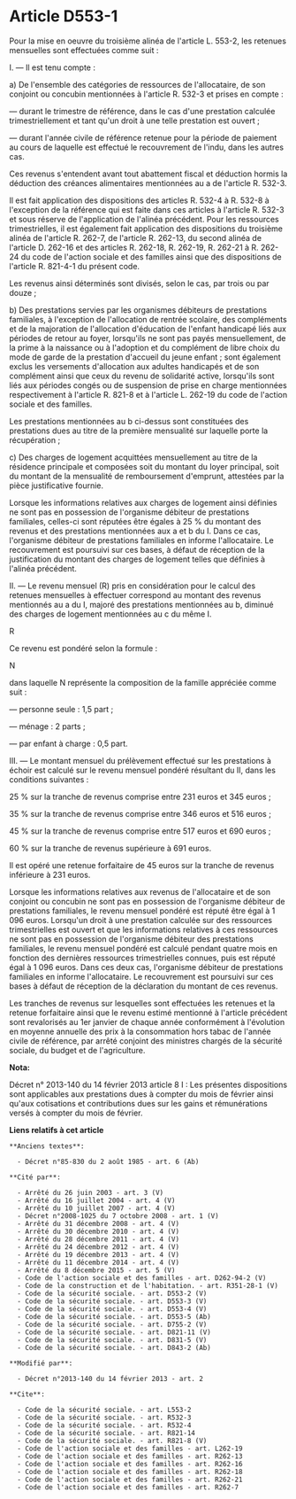 # Article D553-1

Pour la mise en oeuvre du troisième alinéa de l'article L. 553-2, les retenues mensuelles sont effectuées comme suit : 

I. ― Il est tenu compte : 

a) De l'ensemble des catégories de ressources de l'allocataire, de son conjoint ou concubin mentionnées à l'article R. 532-3
et prises en compte :

― durant le trimestre de référence, dans le cas d'une prestation calculée trimestriellement et tant qu'un droit à une telle
prestation est ouvert ;

― durant l'année civile de référence retenue pour la période de paiement au cours de laquelle est effectué le recouvrement de
l'indu, dans les autres cas. 

Ces revenus s'entendent avant tout abattement fiscal et déduction hormis la déduction des créances alimentaires mentionnées
au a de l'article R. 532-3. 

Il est fait application des dispositions des articles R. 532-4 à R. 532-8 à l'exception de la référence qui est faite dans
ces articles à l'article R. 532-3 et sous réserve de l'application de l'alinéa précédent. Pour les ressources trimestrielles,
il est également fait application des dispositions du troisième alinéa de l'article R. 262-7, de l'article R. 262-13, du
second alinéa de l'article D. 262-16 et des articles R. 262-18, R. 262-19, 
R. 262-21 à R. 262-24 du code de l'action sociale et des familles ainsi que des dispositions de l'article R. 821-4-1 du
présent code. 

Les revenus ainsi déterminés sont divisés, selon le cas, par trois ou par douze ; 

b) Des prestations servies par les organismes débiteurs de prestations familiales, à l'exception de l'allocation de rentrée
scolaire, des compléments et de la majoration de l'allocation d'éducation de l'enfant handicapé liés aux périodes de retour
au foyer, lorsqu'ils ne sont pas payés mensuellement, de la prime à la naissance ou à l'adoption et du complément de libre
choix du mode de garde de la prestation d'accueil du jeune enfant ; sont également exclus les versements d'allocation aux
adultes handicapés et de son complément ainsi que ceux du revenu de solidarité active, lorsqu'ils sont liés aux périodes
congés ou de suspension de prise en charge mentionnées respectivement à l'article R. 821-8 et à l'article L. 262-19 du code
de l'action sociale et des familles. 

Les prestations mentionnées au b ci-dessus sont constituées des prestations dues au titre de la première mensualité sur
laquelle porte la récupération ; 

c) Des charges de logement acquittées mensuellement au titre de la résidence principale et composées soit du montant du loyer
principal, soit du montant de la mensualité de remboursement d'emprunt, attestées par la pièce justificative fournie. 

Lorsque les informations relatives aux charges de logement ainsi définies ne sont pas en possession de l'organisme débiteur
de prestations familiales, celles-ci sont réputées être égales à 25 % du montant des revenus et des prestations mentionnées
aux a et b du I. Dans ce cas, l'organisme débiteur de prestations familiales en informe l'allocataire. Le recouvrement est
poursuivi sur ces bases, à défaut de réception de la justification du montant des charges de logement telles que définies à
l'alinéa précédent. 

II. ― Le revenu mensuel (R) pris en considération pour le calcul des retenues mensuelles à effectuer correspond au montant
des revenus mentionnés au a du I, majoré des prestations mentionnées au b, diminué des charges de logement mentionnées au c
du même I. 

R 

Ce revenu est pondéré selon la formule : 

N 

dans laquelle N représente la composition de la famille appréciée comme suit :

― personne seule : 1,5 part ;

― ménage : 2 parts ;

― par enfant à charge : 0,5 part. 

III. ― Le montant mensuel du prélèvement effectué sur les prestations à échoir est calculé sur le revenu mensuel pondéré
résultant du II, dans les conditions suivantes : 

25 % sur la tranche de revenus comprise entre 231 euros et 345 euros ; 

35 % sur la tranche de revenus comprise entre 346 euros et 516 euros ; 

45 % sur la tranche de revenus comprise entre 517 euros et 690 euros ; 

60 % sur la tranche de revenus supérieure à 691 euros. 

Il est opéré une retenue forfaitaire de 45 euros sur la tranche de revenus inférieure à 231 euros. 

Lorsque les informations relatives aux revenus de l'allocataire et de son conjoint ou concubin ne sont pas en possession de
l'organisme débiteur de prestations familiales, le revenu mensuel pondéré est réputé être égal à 1 096 euros. Lorsqu'un droit
à une prestation calculée sur des ressources trimestrielles est ouvert et que les informations relatives à ces ressources ne
sont pas en possession de l'organisme débiteur des prestations familiales, le revenu mensuel pondéré est calculé pendant
quatre mois en fonction des dernières ressources trimestrielles connues, puis est réputé égal à 1 096 euros. Dans ces deux
cas, l'organisme débiteur de prestations familiales en informe l'allocataire. Le recouvrement est poursuivi sur ces bases à
défaut de réception de la déclaration du montant de ces revenus. 

Les tranches de revenus sur lesquelles sont effectuées les retenues et la retenue forfaitaire ainsi que le revenu estimé
mentionné à l'article précédent sont revalorisés au 1er janvier de chaque année conformément à l'évolution en moyenne
annuelle des prix à la consommation hors tabac de l'année civile de référence, par arrêté conjoint des ministres chargés de
la sécurité sociale, du budget et de l'agriculture.

**Nota:**

Décret n° 2013-140 du 14 février 2013 article 8 I : Les présentes dispositions sont applicables aux prestations dues à
compter du mois de février ainsi qu'aux cotisations et contributions dues sur les gains et rémunérations versés à compter du
mois de février.

**Liens relatifs à cet article**

	**Anciens textes**:

	  - Décret n°85-830 du 2 août 1985 - art. 6 (Ab)

	**Cité par**:

	  - Arrêté du 26 juin 2003 - art. 3 (V)
	  - Arrêté du 16 juillet 2004 - art. 4 (V)
	  - Arrêté du 10 juillet 2007 - art. 4 (V)
	  - Décret n°2008-1025 du 7 octobre 2008 - art. 1 (V)
	  - Arrêté du 31 décembre 2008 - art. 4 (V)
	  - Arrêté du 30 décembre 2010 - art. 4 (V)
	  - Arrêté du 28 décembre 2011 - art. 4 (V)
	  - Arrêté du 24 décembre 2012 - art. 4 (V)
	  - Arrêté du 19 décembre 2013 - art. 4 (V)
	  - Arrêté du 11 décembre 2014 - art. 4 (V)
	  - Arrêté du 8 décembre 2015 - art. 5 (V)
	  - Code de l'action sociale et des familles - art. D262-94-2 (V)
	  - Code de la construction et de l'habitation. - art. R351-28-1 (V)
	  - Code de la sécurité sociale. - art. D553-2 (V)
	  - Code de la sécurité sociale. - art. D553-3 (V)
	  - Code de la sécurité sociale. - art. D553-4 (V)
	  - Code de la sécurité sociale. - art. D553-5 (Ab)
	  - Code de la sécurité sociale. - art. D755-2 (V)
	  - Code de la sécurité sociale. - art. D821-11 (V)
	  - Code de la sécurité sociale. - art. D831-5 (V)
	  - Code de la sécurité sociale. - art. D843-2 (Ab)

	**Modifié par**:

	  - Décret n°2013-140 du 14 février 2013 - art. 2

	**Cite**:

	  - Code de la sécurité sociale. - art. L553-2
	  - Code de la sécurité sociale. - art. R532-3
	  - Code de la sécurité sociale. - art. R532-4
	  - Code de la sécurité sociale. - art. R821-14
	  - Code de la sécurité sociale. - art. R821-8 (V)
	  - Code de l'action sociale et des familles - art. L262-19
	  - Code de l'action sociale et des familles - art. R262-13
	  - Code de l'action sociale et des familles - art. R262-16
	  - Code de l'action sociale et des familles - art. R262-18
	  - Code de l'action sociale et des familles - art. R262-21
	  - Code de l'action sociale et des familles - art. R262-7
